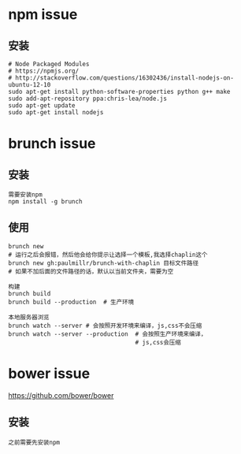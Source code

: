 npm issue
====

安装
---
    # Node Packaged Modules
    # https://npmjs.org/
    # http://stackoverflow.com/questions/16302436/install-nodejs-on-ubuntu-12-10
    sudo apt-get install python-software-properties python g++ make
    sudo add-apt-repository ppa:chris-lea/node.js
    sudo apt-get update
    sudo apt-get install nodejs

brunch issue
===

安装
---
    需要安装npm
    npm install -g brunch

使用
---
    brunch new 
    # 运行之后会报错，然后他会给你提示让选择一个模板,我选择chaplin这个
    brunch new gh:paulmillr/brunch-with-chaplin 目标文件路径
    # 如果不加后面的文件路径的话，默认以当前文件夹，需要为空

    构建 
    brunch build
    brunch build --production  # 生产环境

    本地服务器浏览
    brunch watch --server # 会按照开发环境来编译，js,css不会压缩
    brunch watch --server --production  # 会按照生产环境来编译，
                                        # js,css会压缩
    
bower issue
===

https://github.com/bower/bower

安装
---
    之前需要先安装npm
